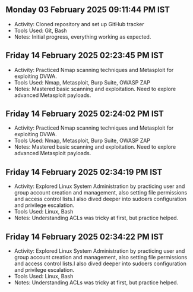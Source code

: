 ## Monday 03 February 2025 09:11:44 PM IST
- Activity: Cloned repository and set up GitHub tracker
- Tools Used: Git, Bash
- Notes: Initial progress, everything working as expected.

## Friday 14 February 2025 02:23:45 PM IST
- Activity: Practiced Nmap scanning techniques and Metasploit for exploiting DVWA.
- Tools Used: Nmap, Metasploit, Burp Suite, OWASP ZAP
- Notes: Mastered basic scanning and exploitation. Need to explore advanced Metasploit payloads.

## Friday 14 February 2025 02:24:02 PM IST
- Activity: Practiced Nmap scanning techniques and Metasploit for exploiting DVWA.
- Tools Used: Nmap, Metasploit, Burp Suite, OWASP ZAP
- Notes: Mastered basic scanning and exploitation. Need to explore advanced Metasploit payloads.

## Friday 14 February 2025 02:34:19 PM IST
- Activity: Explored Linux System Administration by practicing user and group account creation and management, also setting file permissions and access control lists.I also dived deeper into sudoers configuration and privilege escalation.
- Tools Used: Linux, Bash
- Notes: Understanding ACLs was tricky at first, but practice helped.

## Friday 14 February 2025 02:34:22 PM IST
- Activity: Explored Linux System Administration by practicing user and group account creation and management, also setting file permissions and access control lists.I also dived deeper into sudoers configuration and privilege escalation.
- Tools Used: Linux, Bash
- Notes: Understanding ACLs was tricky at first, but practice helped.

